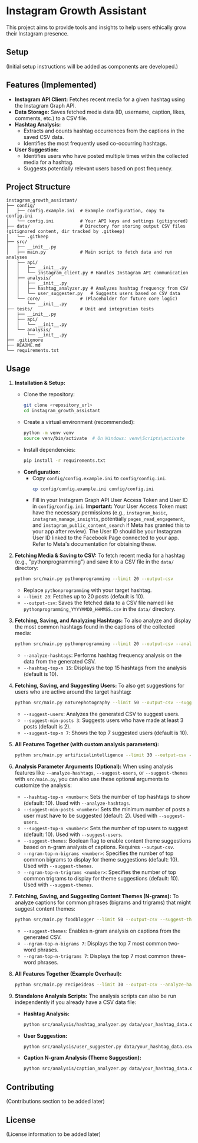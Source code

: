 # Instagram Growth Assistant

This project aims to provide tools and insights to help users ethically grow their Instagram presence.

## Setup
(Initial setup instructions will be added as components are developed.)

## Features (Implemented)

*   **Instagram API Client:** Fetches recent media for a given hashtag using the Instagram Graph API.
*   **Data Storage:** Saves fetched media data (ID, username, caption, likes, comments, etc.) to a CSV file.
*   **Hashtag Analysis:**
    *   Extracts and counts hashtag occurrences from the captions in the saved CSV data.
    *   Identifies the most frequently used co-occurring hashtags.
*   **User Suggestion:**
    *   Identifies users who have posted multiple times within the collected media for a hashtag.
    *   Suggests potentially relevant users based on post frequency.

## Project Structure

```
instagram_growth_assistant/
├── config/
│   ├── config.example.ini  # Example configuration, copy to config.ini
│   └── config.ini          # Your API keys and settings (gitignored)
├── data/                   # Directory for storing output CSV files (gitignored content, dir tracked by .gitkeep)
│   └── .gitkeep
├── src/
│   ├── __init__.py
│   ├── main.py             # Main script to fetch data and run analyses
│   ├── api/
│   │   ├── __init__.py
│   │   └── instagram_client.py # Handles Instagram API communication
│   ├── analysis/
│   │   ├── __init__.py
│   │   ├── hashtag_analyzer.py # Analyzes hashtag frequency from CSV
│   │   └── user_suggester.py   # Suggests users based on CSV data
│   └── core/               # (Placeholder for future core logic)
│       └── __init__.py
├── tests/                  # Unit and integration tests
│   ├── __init__.py
│   ├── api/
│   │   └── __init__.py
│   └── analysis/
│       └── __init__.py
├── .gitignore
├── README.md
└── requirements.txt
```

## Usage

1.  **Installation & Setup:**
    *   Clone the repository:
        ```bash
        git clone <repository_url>
        cd instagram_growth_assistant
        ```
    *   Create a virtual environment (recommended):
        ```bash
        python -m venv venv
        source venv/bin/activate  # On Windows: venv\Scripts\activate
        ```
    *   Install dependencies:
        ```bash
        pip install -r requirements.txt
        ```
    *   **Configuration:**
        *   Copy `config/config.example.ini` to `config/config.ini`.
            ```bash
            cp config/config.example.ini config/config.ini
            ```
        *   Fill in your Instagram Graph API User Access Token and User ID in `config/config.ini`.
            **Important:** Your User Access Token must have the necessary permissions (e.g., `instagram_basic`, `instagram_manage_insights`, potentially `pages_read_engagement`, and `instagram_public_content_search` if Meta has granted this to your app after review). The User ID should be your Instagram User ID linked to the Facebook Page connected to your app. Refer to Meta's documentation for obtaining these.

2.  **Fetching Media & Saving to CSV:**
    To fetch recent media for a hashtag (e.g., "pythonprogramming") and save it to a CSV file in the `data/` directory:
    ```bash
    python src/main.py pythonprogramming --limit 20 --output-csv
    ```
    *   Replace `pythonprogramming` with your target hashtag.
    *   `--limit 20`: Fetches up to 20 posts (default is 10).
    *   `--output-csv`: Saves the fetched data to a CSV file named like `pythonprogramming_YYYYMMDD_HHMMSS.csv` in the `data/` directory.

3.  **Fetching, Saving, and Analyzing Hashtags:**
    To also analyze and display the most common hashtags found in the captions of the collected media:
    ```bash
    python src/main.py pythonprogramming --limit 20 --output-csv --analyze-hashtags --hashtag-top-n 15
    ```
    *   `--analyze-hashtags`: Performs hashtag frequency analysis on the data from the generated CSV.
    *   `--hashtag-top-n 15`: Displays the top 15 hashtags from the analysis (default is 10).

4.  **Fetching, Saving, and Suggesting Users:**
    To also get suggestions for users who are active around the target hashtag:
    ```bash
    python src/main.py naturephotography --limit 50 --output-csv --suggest-users --suggest-min-posts 3 --suggest-top-n 7
    ```
    *   `--suggest-users`: Analyzes the generated CSV to suggest users.
    *   `--suggest-min-posts 3`: Suggests users who have made at least 3 posts (default is 2).
    *   `--suggest-top-n 7`: Shows the top 7 suggested users (default is 10).

5.  **All Features Together (with custom analysis parameters):**
    ```bash
    python src/main.py artificialintelligence --limit 30 --output-csv --analyze-hashtags --hashtag-top-n 12 --suggest-users --suggest-min-posts 2 --suggest-top-n 8
    ```

6.  **Analysis Parameter Arguments (Optional):**
    When using analysis features like `--analyze-hashtags`, `--suggest-users`, or `--suggest-themes` with `src/main.py`, you can also use these optional arguments to customize the analysis:
    *   `--hashtag-top-n <number>`: Sets the number of top hashtags to show (default: 10). Used with `--analyze-hashtags`.
    *   `--suggest-min-posts <number>`: Sets the minimum number of posts a user must have to be suggested (default: 2). Used with `--suggest-users`.
    *   `--suggest-top-n <number>`: Sets the number of top users to suggest (default: 10). Used with `--suggest-users`.
    *   `--suggest-themes`: Boolean flag to enable content theme suggestions based on n-gram analysis of captions. Requires `--output-csv`.
    *   `--ngram-top-n-bigrams <number>`: Specifies the number of top common bigrams to display for theme suggestions (default: 10). Used with `--suggest-themes`.
    *   `--ngram-top-n-trigrams <number>`: Specifies the number of top common trigrams to display for theme suggestions (default: 10). Used with `--suggest-themes`.

7.  **Fetching, Saving, and Suggesting Content Themes (N-grams):**
    To analyze captions for common phrases (bigrams and trigrams) that might suggest content themes:
    ```bash
    python src/main.py foodblogger --limit 50 --output-csv --suggest-themes --ngram-top-n-bigrams 7 --ngram-top-n-trigrams 7
    ```
    *   `--suggest-themes`: Enables n-gram analysis on captions from the generated CSV.
    *   `--ngram-top-n-bigrams 7`: Displays the top 7 most common two-word phrases.
    *   `--ngram-top-n-trigrams 7`: Displays the top 7 most common three-word phrases.


8.  **All Features Together (Example Overhaul):**
    ```bash
    python src/main.py recipeideas --limit 30 --output-csv --analyze-hashtags --hashtag-top-n 8 --suggest-users --suggest-min-posts 2 --suggest-top-n 5 --suggest-themes --ngram-top-n-bigrams 5 --ngram-top-n-trigrams 5
    ```

9.  **Standalone Analysis Scripts:**
    The analysis scripts can also be run independently if you already have a CSV data file:
    *   **Hashtag Analysis:**
        ```bash
        python src/analysis/hashtag_analyzer.py data/your_hashtag_data.csv --top_n 15
        ```
    *   **User Suggestion:**
        ```bash
        python src/analysis/user_suggester.py data/your_hashtag_data.csv --min_posts 3 --top_n 10
        ```
    *   **Caption N-gram Analysis (Theme Suggestion):**
        ```bash
        python src/analysis/caption_analyzer.py data/your_hashtag_data.csv --top-n-bigrams 12 --top-n-trigrams 12
        ```

## Contributing
(Contributions section to be added later)

## License
(License information to be added later)
